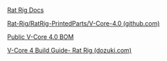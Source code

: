 

[Rat Rig Docs](https://docs.ratrig.com/)

[Rat-Rig/RatRig-PrintedParts/V-Core-4.0 (github.com)](https://github.com/Rat-Rig/RatRig-PrintedParts/tree/main/V-Core-4.0)

[Public V-Core 4.0 BOM](https://docs.google.com/spreadsheets/d/1KACxLhV27tp8fbtRSxyaJO_pCTJ1W-buq_hsKF6jqYY/edit#gid=0)

[V-Core 4 Build Guide- Rat Rig (dozuki.com)](https://ratrig.dozuki.com/c/01._V-Core_4)

